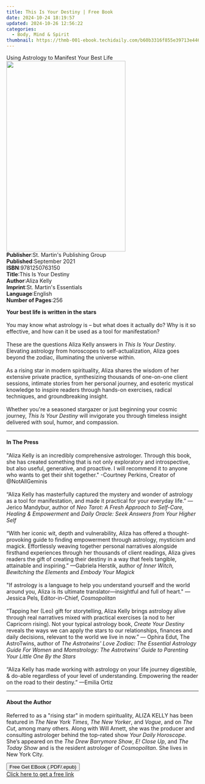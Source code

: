 ```yaml
---
title: This Is Your Destiny | Free Book
date: 2024-10-24 18:19:57
updated: 2024-10-26 12:56:22
categories:
  - Body, Mind & Spirit
thumbnail: https://thmb-001-ebook.techidaily.com/b60b3316f855e39713e4464edaa588441563284701e15767d738d1e5f9135dea.jpg
---
```

<main id="book-container">
  <div class="flex flex-col">
    <div class="book-brief flex-1 py-6 px-4 sm:p-6 md:py-10 md:px-8">
      <!-- brief-->
      <div class="book-brief-main">
        Using Astrology to Manifest Your Best Life
      </div>
    </div>
    <div
      class="book-meta-info flex-1 grid gap-4 col-start-1 col-end-3 row-start-1 sm:mb-6 sm:grid-cols-4 lg:gap-6 lg:col-start-2 lg:row-end-6 lg:row-span-6 lg:mb-0"
    >
      <div
        class="book-meta-info-left place-content-center mt-4 p-4 text-sm leading-6 col-start-2 col-span-2 dark:text-slate-400"
      >
        <img
          class="w-full h-500 object-cover rounded-lg sm:h-255 sm:col-span-2 lg:col-span-full"
          src="https://img-001-ebook.techidaily.com/5ba0355dc61a7dd848b526da8d0379662667680bb5694dee1f5e84fa673df4a5.jpg"
          alt=""
          width="312"
          height="500"
        />
      </div>
      <div
        class="book-meta-info-right mt-2 col-start-1 row-start-2 col-span-3 self-center"
      >
        <!-- meta data  -->
        <div class="flex flex-col px-4 md:px-8">
          <div class="flex-1">
            <strong>Publisher</strong>:<span class="px-2"
              >St. Martin&#39;s Publishing Group</span
            >
          </div>
          <div class="flex-1">
            <strong>Published</strong>:<span class="px-2">September 2021</span>
          </div>
          <div class="flex-1">
            <strong>ISBN</strong>:<span class="px-2">9781250763150</span>
          </div>
          <div class="flex-1">
            <strong>Title</strong>:<span class="px-2"
              >This Is Your Destiny</span
            >
          </div>
          <div class="flex-1">
            <strong>Author</strong>:<span class="px-2">Aliza Kelly</span>
          </div>
          <div class="flex-1">
            <strong>Imprint</strong>:<span class="px-2"
              >St. Martin&#39;s Essentials</span
            >
          </div>
          <div class="flex-1">
            <strong>Language</strong>:<span class="px-2">English</span>
          </div>
          <div class="flex-1">
            <strong>Number of Pages</strong>:<span class="px-2">256</span>
          </div>
        </div>
      </div>
    </div>
    <div class="book-description flex-1 py-6 px-4 sm:p-6 md:py-10 md:px-8">
      <div class="book-description-main">
        <div accordion-content="" id="description">
          <p>
            <b>Your best life is written in the stars</b><br /><br />You may
            know what astrology is – but what does it actually do? Why is it so
            effective, and how can it be used as a tool for manifestation?<br /><br />These
            are the questions Aliza Kelly answers in
            <i>This Is Your Destiny</i>. Elevating astrology from horoscopes to
            self-actualization, Aliza goes beyond the zodiac, illuminating the
            universe within.<br /><br />As a rising star in modern spirituality,
            Aliza shares the wisdom of her extensive private practice,
            synthesizing thousands of one-on-one client sessions, intimate
            stories from her personal journey, and esoteric mystical knowledge
            to inspire readers through hands-on exercises, radical techniques,
            and groundbreaking insight.<br /><br />Whether you're a seasoned
            stargazer or just beginning your cosmic journey,
            <i>This Is Your Destiny </i>will invigorate you through timeless
            insight delivered with soul, humor, and compassion.
          </p>
        </div>
        <div class="accordion-fader"></div>
      </div>
    </div>
    <div class="book-excerpts flex-1 py-6 px-4 sm:p-6 md:py-10 md:px-8">
      <!-- excerpts-->
      <div class="book-excerpts-main">
        <hr />
        <h4 class="placeholder placeholder-heading">
          <span>In The Press</span>
        </h4>
        <p></p>
        <p>
          "Aliza Kelly is an incredibly comprehensive astrologer. Through this
          book, she has created something that is not only exploratory and
          introspective, but also useful, generative, and proactive. I will
          recommend it to anyone who wants to get their shit together."
          -Courtney Perkins, Creator of @NotAllGeminis<br /><br />“Aliza Kelly
          has masterfully captured the mystery and wonder of astrology as a tool
          for manifestation, and made it practical for your everyday life.”
          —Jerico Mandybur, author of
          <i
            >Neo Tarot: A Fresh Approach to Self-Care, Healing &amp;
            Empowerment</i
          >
          and <i>Daily Oracle: Seek Answers from Your Higher Self</i
          ><br /><br />“With her iconic wit, depth and vulnerability, Aliza has
          offered a thought-provoking guide to finding empowerment through
          astrology, mysticism and magick. Effortlessly weaving together
          personal narratives alongside firsthand experiences through her
          thousands of client readings, Aliza gives readers the gift of creating
          their destiny in a way that feels tangible, attainable and inspiring.”
          —Gabriela Herstik, author o<i
            >f Inner Witch, Bewitching the Elements</i
          >
          and <i>Embody Your Magick</i><br /><br />"If astrology is a language
          to help you understand yourself and the world around you, Aliza is its
          ultimate translator—insightful and full of heart." —Jessica Pels,
          Editor-in-Chief, <i>Cosmopolitan</i><br /><br />“Tapping her (Leo)
          gift for storytelling, Aliza Kelly brings astrology alive through real
          narratives mixed with practical exercises (a nod to her Capricorn
          rising). Not your typical astrology book,
          <i>Create Your Destiny</i> reveals the ways we can apply the stars to
          our relationships, finances and daily decisions, relevant to the world
          we live in now.” — Ophira Edut, The AstroTwins, author of
          <i
            >The Astrotwins' Love Zodiac: The Essential Astrology Guide For
            Women</i
          >
          and
          <i
            >Momstrology: The Astrotwins' Guide to Parenting Your Little One By
            the Stars</i
          ><br /><br />“Aliza Kelly has made working with astrology on your life
          journey digestible, &amp; do-able regardless of your level of
          understanding. Empowering the reader on the road to their destiny.”
          —Emilia Ortiz
        </p>
        <p></p>
      </div>
    </div>
    <div class="book-about-author flex-1 py-6 px-4 sm:p-6 md:py-10 md:px-8">
      <!-- about author-->
      <div class="book-main-author-main">
        <hr />
        <h4 class="placeholder placeholder-heading">
          <span>About the Author</span>
        </h4>
        <p>
          Referred to as a "rising star" in modern spirituality, ALIZA KELLY has
          been featured in <i>The New York Times</i>, <i>The New Yorker</i>, and
          <i>Vogue</i>, and on <i>The Cut</i>, among many others. Along with
          Will Arnett, she was the producer and consulting astrologer behind the
          top-rated show <i>Your Daily Horoscope</i>. She’s appeared on the
          <i>The Drew Barrymore Show</i>, <i>E! Close Up</i>, and
          <i>The Today Show</i> and is the resident astrologer of
          <i>Cosmopolitan</i>. She lives in New York City.
        </p>
      </div>
    </div>
    <div class="book-free-get flex-1 py-6 px-4 sm:p-6 md:py-10 md:px-8">
      <button
        id="btn-free-get"
        class="bg-blue-500 hover:bg-blue-700 text-white font-bold py-2 px-4 rounded"
      >
        Free Get EBook (.PDF/.epub)
      </button>
      <div id="countdown-display" class="px-2 text-lg mt-2"></div>
      <a
        id="free-link"
        class="hidden bg-blue-500 hover:bg-blue-700 text-white font-bold py-2 px-4 rounded"
        href="https://www.ebooks.com/en-us/book/210187823/this-is-your-destiny/aliza-kelly/"
        target="_blank"
        >Click here to get a free link</a
      >
    </div>
    <script>
      let countdownTime = 0;
      let countdownInterval = null;
      document
        .getElementById('btn-free-get')
        .addEventListener('click', startCountdown);
      function startCountdown() {
        countdownTime = new Date().getTime() + 60000 * 3;
        countdownInterval = setInterval(updateCountdown, 1000);
        document.getElementById('btn-free-get').disabled = true;
        document
          .getElementById('btn-free-get')
          .classList.add('bg-gray-500', 'cursor-not-allowed');
      }
      function updateCountdown() {
        let currentTime = new Date().getTime();
        let timeLeft = countdownTime - currentTime;
        let secondsLeft = Math.floor(timeLeft / 1000);
        document.getElementById('countdown-display').innerHTML =
          `Remaining time: ${secondsLeft} seconds.`;
        if (secondsLeft <= 0) {
          clearInterval(countdownInterval);
          document.getElementById('btn-free-get').classList.add('hidden');
          document.getElementById('free-link').classList.remove('hidden');
          document.getElementById('countdown-display').innerHTML = '';
        }
      }
    </script>
  </div>
</main>
